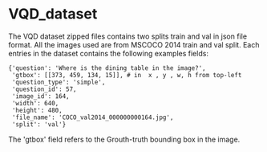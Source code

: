 # VQD_dataset

The VQD dataset zipped files contains two splits train and val in json file format. All the images used are from MSCOCO 2014 train and val split.  Each entries in the dataset contains the following examples fields:

```
{'question': 'Where is the dining table in the image?',
 'gtbox': [[373, 459, 134, 15]], # in  x , y , w, h from top-left
 'question_type': 'simple',
 'question_id': 57,
 'image_id': 164,
 'width': 640,
 'height': 480,
 'file_name': 'COCO_val2014_000000000164.jpg',
 'split': 'val'}

````
The 'gtbox' field refers to the Grouth-truth bounding box in the image.
